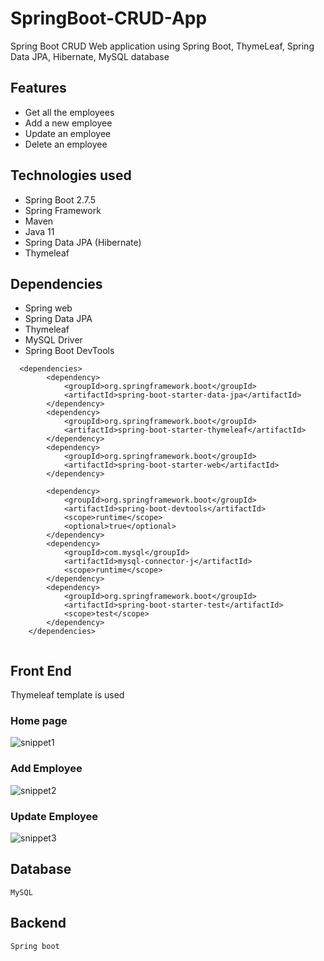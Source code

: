 # SpringBoot-CRUD-App

Spring Boot CRUD Web application using Spring Boot, ThymeLeaf, Spring Data JPA, Hibernate, MySQL database

## Features
- Get all the employees
- Add a new employee
- Update an employee
- Delete an employee

## Technologies used
- Spring Boot 2.7.5
- Spring Framework
- Maven
- Java 11
- Spring Data JPA (Hibernate)
- Thymeleaf

## Dependencies
- Spring web
- Spring Data JPA
- Thymeleaf
- MySQL Driver
- Spring Boot DevTools
```maven
  <dependencies>
		<dependency>
			<groupId>org.springframework.boot</groupId>
			<artifactId>spring-boot-starter-data-jpa</artifactId>
		</dependency>
		<dependency>
			<groupId>org.springframework.boot</groupId>
			<artifactId>spring-boot-starter-thymeleaf</artifactId>
		</dependency>
		<dependency>
			<groupId>org.springframework.boot</groupId>
			<artifactId>spring-boot-starter-web</artifactId>
		</dependency>

		<dependency>
			<groupId>org.springframework.boot</groupId>
			<artifactId>spring-boot-devtools</artifactId>
			<scope>runtime</scope>
			<optional>true</optional>
		</dependency>
		<dependency>
			<groupId>com.mysql</groupId>
			<artifactId>mysql-connector-j</artifactId>
			<scope>runtime</scope>
		</dependency>
		<dependency>
			<groupId>org.springframework.boot</groupId>
			<artifactId>spring-boot-starter-test</artifactId>
			<scope>test</scope>
		</dependency>
	</dependencies>
  
  ```
  
  ## Front End
  Thymeleaf template is used
  
  ### Home page
  ![snippet1](https://user-images.githubusercontent.com/111524304/201858024-c5dd5631-6fc7-4581-9271-3141ab384cea.PNG)
  
  ### Add Employee
  ![snippet2](https://user-images.githubusercontent.com/111524304/201858168-f65468cc-ecb8-4332-ba5a-6798e03a433c.PNG)
  
  ### Update Employee
  ![snippet3](https://user-images.githubusercontent.com/111524304/201858337-a54e8d05-6682-4353-b015-2736df95521c.PNG)
  
  ## Database
  `MySQL`
  
  ## Backend
  `Spring boot`
  


